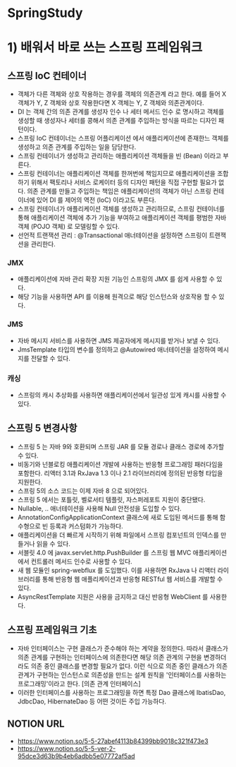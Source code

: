 # SpringStudy

# 1) 배워서 바로 쓰는 스프링 프레임워크

## 스프링 IoC 컨테이너
- 객체가 다른 객체와 상호 작용하는 경우를 객체의 의존관계 라고 한다. 예를 들어 X 객체가 Y, Z 객체와 상호 작용한다면 X 객체는 Y, Z 객체와 의존관계이다.
- DI 는 객체 간의 의존 관계를 생성자 인수 나 세터 메서드 인수 로 명시하고 객체를 생성할 때 생성자나 세터를 콩해서 의존 관계를 주입하는 방식을 따르는 디자인 패턴이다.
- 스프링 IoC 컨테이너는 스프링 어플리케이션 에서 애플리케이션에 존재한느 객체를 생성하고 의존 관계를 주입하는 일을 담당한다.
- 스프링 컨테이너가 생성하고 관리하는 애플리케이션 객체들을 빈 (Bean) 이라고 부른다.
- 스프링 컨테이너는 애플리케이션 객체를 한꺼번에 책임지므로 애플리케이션을 조합하기 위해서 팩토리나 서비스 로케이터 등의 디자인 패턴을 직접 구현할 필요가 없다. 의존 관계를 만들고 주입하는 책임은 애플리케이션의 객체가 아닌 스프링 컨테이너에 있어 DI 를 제어의 역전 (IoC) 이라고도 부른다.
- 스프링 컨테이너가 애플리케이션 객체를 생성하고 관리하므로, 스프링 컨테이너를 통해 애플리케이션 객체에 추가 기능을 부여하고 애플리케이션 객체를 평범한 자바객체 (POJO 객체) 로 모델링할 수 있다.
- 선언적 트랜잭션 관리 : @Transactional 애너테이션을 설정하면 스프링이 트랜잭션을 관리한다.

### JMX
- 애플리케이션에 자바 관리 확장 지원 기능인 스프링의 JMX 를 쉽게 사용할 수 있다.
- 해당 기능을 사용하면 API 를 이용해 원격으로 해당 인스턴스와 상호작용 할 수 있다.

### JMS
- 자바 메시지 서비스를 사용하면 JMS 제공자에게 메시지를 받거나 보낼 수 있다.
- JmsTemplate 타입의 변수를 정의하고 @Autowired 애너테이션을 설정하여 메시지를 전달할 수 있다.

### 캐싱
- 스프링의 캐시 추상화를 사용하면 애플리케이션에서 일관성 있게 캐시를 사용할 수 있다.

## 스프링 5 변경사항
- 스프링 5 는 자바 9와 호환되며 스프링 JAR 를 모듈 경로나 클래스 경로에 추가할 수 있다.
- 비동기와 넌블로킹 애플리케이션 개발에 사용하는 반응형 프로그래밍 패러다임을 포함한다. 리액터 3.1과 RxJava 1.3 이나 2.1 라이브러리에 정의된 반응형 타입을 지원한다.
- 스프링 5의 소스 코드는 이제 자바 8 으로 되어있다.
- 스프링 5 에서는 포틀릿, 벨로서티 템플릿, 자스퍼레포트 지원이 중단됐다.
- Nullable, .. 애너테이션을 사용해 Null 안전성을 도입할 수 있다.
- AnnotationConfigApplicationContext 클래스에 새로 도입된 메서드를 통해 함수형으로 빈 등록과 커스텀화가 가능하다.
- 애플리케이션을 더 빠르게 시작하기 위해 파일에서 스프링 컴포넌트의 인덱스를 만들거나 읽을 수 있다.
- 서블릿 4.0 에 javax.servlet.http.PushBuilder 를 스프링 웹 MVC 애플리케이션에서 컨트롤러 메서드 인수로 사용할 수 있다.
- 새 웹 모듈인 spring-webflux 를 도입했다. 이를 사용하면 RxJava 나 리액터 라이브러리를 통해 반응형 웹 애플리케이션과 반응형 RESTful 웹 서비스를 개발할 수 있다.
- AsyncRestTemplate 지원은 사용을 금지하고 대신 반응형 WebClient 를 사용한다.

## 스프링 프레임워크 기초
- 자바 인터페이스는 구현 클래스가 준수해야 하는 계약을 정의한다. 따라서 클래스가 의존 관계를 구현하는 인터페이스에 의존한다면 해당 의존 관계의 구현을 변경하더라도 의존 중인 클래스를 변경할 필요가 없다. 이런 식으로 의존 중인 클래스가 의존 관계가 구현하는 인스턴스로 의존성을 만드는 설계 원칙을 '인터페이스를 사용하는 프로그래밍'이라고 한다. [의존 관계 인터페이스]
- 이러한 인터페이스를 사용하는 프로그래밍을 하면 특정 Dao 클래스에 IbatisDao, JdbcDao, HibernateDao 등 어떤 것이든 주입 가능하다.


## NOTION URL
- https://www.notion.so/5-5-27abef4113b84399bb9018c321f473e3
- https://www.notion.so/5-5-ver-2-95dce3d63b9b4eb6adbb5e07772af5ad
